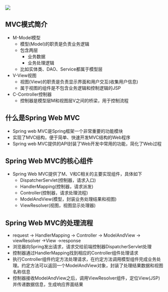 ![](https://tva1.sinaimg.cn/large/007S8ZIlly1gikfoj4ev7j31ao0n8juj.jpg)

## MVC模式简介

- M-Model模型
  - 模型(Model)的职责是负责业务逻辑
  - 包含两层
    - 业务数据
    - 业务处理逻辑
  - 比如实体类、DAO、Service都属于模型层
- V-View视图
  - 视图(View)的职责是负责显示界面和用户交互(收集用户信息)
  - 属于视图的组件是不包含业务逻辑和控制逻辑的JSP
- C-Controller控制器
  - 控制器是模型层M和视图层V之间的桥梁，用于控制流程

## 什么是Spring Web MVC

- Spring web MVC是Spring框架一个非常重要的功能模块
- 实现了MVC结构，便于简单、快速开发MVC结构的Web程序
- Spring web MVC提供的API封装了Web开发中常用的功能，简化了Web过程

## Spring Web MVC的核心组件

- Spring Web MVC提供了M、V和C相关的主要实现组件，具体如下
  - DispatcherServlet(控制器，请求入口)
  - HandlerMapping(控制器，请求派发)
  - Controller(控制器，请求处理流程)
  - ModelAndView(模型，封装业务处理结果和视图)
  - ViewResolver(视图，视图显示处理器)

## Spring Web MVC的处理流程

- request -> HandlerMapping -> Controller -> ModelAndView -> viewResolver ->View ->response
- 浏览器向Spring发出请求，请求交给前端控制器DispatcherServlet处理
- 控制器通过HandlerMapping找到相应的Controller组件处理请求
- 执行Controller组件约定方法处理请求，在约定方法调用模型组件完成业务处理。约定方法可以返回一个ModelAndView对象，封装了处理结果数据和视图名称信息
- 控制器接收ModelAndView之后，调用ViewResolver组件，定位View(JSP)并传递数据信息，生成响应界面结果

